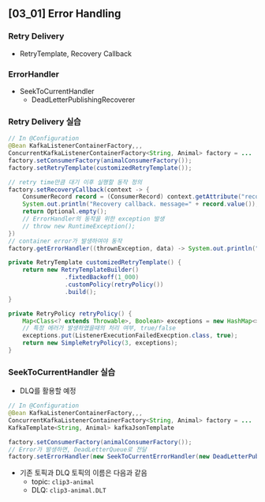 ## [03_01] Error Handling

### Retry Delivery
- RetryTemplate, Recovery Callback

### ErrorHandler
- SeekToCurrentHandler
  - DeadLetterPublishingRecoverer

### Retry Delivery 실습
```java
// In @Configuration
@Bean KafkaListenerContainerFactory,,,
ConcurrentKafkaListenerContainerFactory<String, Animal> factory = ...
factory.setConsumerFactory(animalConsumerFactory());
factory.setRetryTemplate(customizedRetryTemplate());

// retry time만큼 대기 이후 실행할 동작 정의
factory.setRecoveryCallback(context -> {
    ConsumerRecord record = (ConsumerRecord) context.getAttribute("record");
    System.out.println("Recovery callback. message=" + record.value());
    return Optional.empty();
    // ErrorHandler의 동작을 위한 exception 발생
    // throw new RuntimeException();
})
// container error가 발생하여야 동작
factory.getErrorHandler((thrownException, data) -> System.out.println("Error Handler. exception-" + thrownException.getMessage()))

private RetryTemplate customizedRetryTemplate() {
    return new RetryTemplateBuilder()
                .fixtedBackoff(1_000)
                .customPolicy(retryPolicy())
                .build();
}

private RetryPolicy retryPolicy() {
    Map<Class<? extends Throwable>, Boolean> exceptions = new HashMap<>();
    // 특정 에러가 발생하였을때의 처리 여부, true/false
    exceptions.put(ListenerExecutionFailedExecption.class, true);
    return new SimpleRetryPolicy(3, exceptions);
}
```

### SeekToCurrentHandler 실습
- DLQ를 활용할 예정
```java
// In @Configuration
@Bean KafkaListenerContainerFactory,,,
ConcurrentKafkaListenerContainerFactory<String, Animal> factory = ...
KafkaTemplate<String, Animal> kafkaJsonTemplate

factory.setConsumerFactory(animalConsumerFactory());
// Error가 발생하면, DeadLetterQueue로 전달
factory.setErrorHandler(new SeekToCurrentErrorHandler(new DeadLetterPublishingRecoverer(kafkaJsonTemplate)));
```
- 기존 토픽과 DLQ 토픽의 이름은 다음과 같음
  - topic: `clip3-animal`
  - DLQ: `clip3-animal.DLT`
